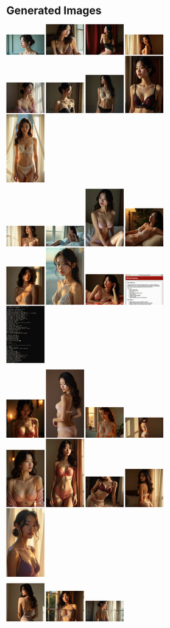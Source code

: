 # Generated Images



<img src="2025_08_04_01.webp" width="100"/> <img src="2025_08_04_02.webp" width="100"/> <img src="2025_08_04_03.webp" width="100"/> <img src="2025_08_04_04.webp" width="100"/> <img src="2025_08_04_05.webp" width="100"/> <img src="2025_08_04_06.webp" width="100"/> <img src="2025_08_04_07.webp" width="100"/> <img src="2025_08_04_08.webp" width="100"/> <img src="2025_08_04_09.webp" width="100"/>

<img src="2025_08_04_10.webp" width="100"/> <img src="2025_08_04_11.webp" width="100"/> <img src="2025_08_04_12.webp" width="100"/> <img src="2025_08_04_13.webp" width="100"/> <img src="2025_08_04_14.webp" width="100"/> <img src="2025_08_04_15.webp" width="100"/> <img src="2025_08_04_16.webp" width="100"/> <img src="2025_08_04_17.webp" width="100"/> <img src="2025_08_04_18.webp" width="100"/>

<img src="2025_08_04_19.webp" width="100"/> <img src="2025_08_04_20.webp" width="100"/> <img src="2025_08_04_21.webp" width="100"/> <img src="2025_08_04_22.webp" width="100"/> <img src="2025_08_04_23.webp" width="100"/> <img src="2025_08_04_24.webp" width="100"/> <img src="2025_08_04_25.webp" width="100"/> <img src="2025_08_04_26.webp" width="100"/> <img src="2025_08_04_27.webp" width="100"/>

<img src="2025_08_04_28.webp" width="100"/> <img src="2025_08_04_29.webp" width="100"/> <img src="2025_08_04_30.webp" width="100"/>